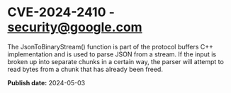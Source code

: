 # CVE-2024-2410 - security@google.com

The JsonToBinaryStream() function is part of the protocol buffers C++ implementation and is used to parse JSON from a stream. If the input is broken up into separate chunks in a certain way, the parser will attempt to read bytes from a chunk that has already been freed. 


**Publish date:** 2024-05-03
